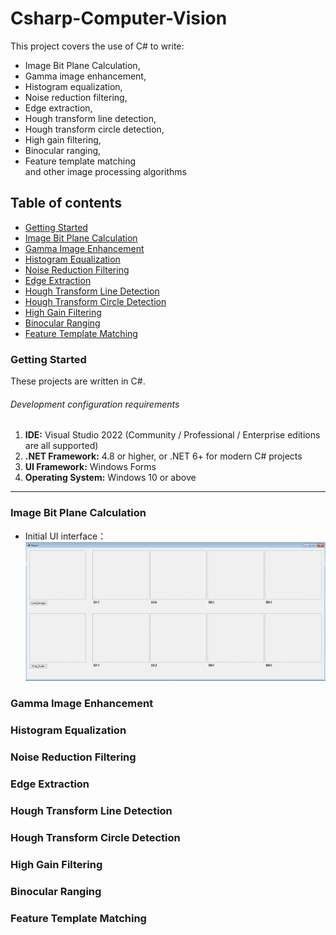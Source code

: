 # Csharp-Computer-Vision

This project covers the use of C# to write:  
- Image Bit Plane Calculation,  
- Gamma image enhancement,  
- Histogram equalization,  
- Noise reduction filtering,  
- Edge extraction,  
- Hough transform line detection,  
- Hough transform circle detection,  
- High gain filtering,  
- Binocular ranging,  
- Feature template matching  
and other image processing algorithms


## Table of contents  
- [Getting Started](#getting-started)
- [Image Bit Plane Calculation](#image-bit-plane-calculation)
- [Gamma Image Enhancement](#gamma-image-enhancement)
- [Histogram Equalization](#histogram-equalization)
- [Noise Reduction Filtering](#noise-reduction-filtering)
- [Edge Extraction](#edge-extraction)
- [Hough Transform Line Detection](#hough-transform-line-detection)
- [Hough Transform Circle Detection](#hough-transform-circle-detection)
- [High Gain Filtering](#high-gain-filtering)
- [Binocular Ranging](#binocular-ranging)
- [Feature Template Matching](#feature-template-matching)


### Getting Started
These projects are written in C#.


###### Development configuration requirements
1. **IDE:** Visual Studio 2022 (Community / Professional / Enterprise editions are all supported)  
2. **.NET Framework:** 4.8 or higher, or .NET 6+ for modern C# projects  
3. **UI Framework:** Windows Forms  
4. **Operating System:** Windows 10 or above  

---

### Image Bit Plane Calculation
- Initial UI interface：  
![image](https://github.com/Ray-Ream/Csharp-Computer-Vision/blob/main/images/bit-plane-ui.png)

### Gamma Image Enhancement

### Histogram Equalization

### Noise Reduction Filtering

### Edge Extraction

### Hough Transform Line Detection

### Hough Transform Circle Detection

### High Gain Filtering

### Binocular Ranging

### Feature Template Matching
